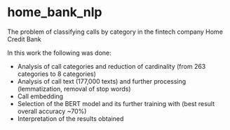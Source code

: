 # home_bank_nlp
 The problem of classifying calls by category in the fintech company Home Credit Bank

In this work the following was done:

- Analysis of call categories and reduction of cardinality (from 263 categories to 8 categories)
- Analysis of call text (177,000 texts) and further processing (lemmatization, removal of stop words)
- Call embedding
- Selection of the BERT model and its further training with (best result overall accuracy ~70%)
- Interpretation of the results obtained
